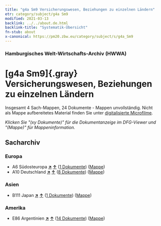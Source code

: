 ```yaml
---
title: "g4a Sm9 Versicherungswesen, Beziehungen zu einzelnen Ländern"
etr: category/subject/g4a Sm9
modified: 2021-03-13
backlink: ../../about.de.html
backlink-title: "Systematik-Übersicht"
fn-stub: about
x-canonical: https://pm20.zbw.eu/category/subject/s/g4a_Sm9
---
```


### Hamburgisches Welt-Wirtschafts-Archiv (HWWA)
# [g4a Sm9]{.gray}&#8201; Versicherungswesen, Beziehungen zu einzelnen Ländern&#160; 




Insgesamt 4 Sach-Mappen, 24 Dokumente - Mappen unvollständig.
Nicht als Mappe aufbereitetes Material finden Sie unter [digitalisierte Microfilme](/film/h1_sh.de.html).

_Klicken Sie "(xy Dokumente)" für die Dokumentanzeige im DFG-Viewer und "(Mappe)" für Mappeninformation._

## Sacharchiv




### Europa

- A6 Südosteuropa [**&nearr;**](../../../geo/i/140900/about.de.html "Südosteuropa (alle Mappen)") [**&uarr;**](../../../geo/about.de.html#A6 "Ländersystematik") (<a href="https://pm20.zbw.eu/dfgview/sh/140900,144540" title="über: Südosteuropa : Versicherungswesen, Beziehungen zu einzelnen Ländern" target="_blank">1 Dokumente</a>) ([Mappe](../../../../folder/sh/1409xx/140900/1445xx/144540/about.de.html))
- A10 Deutschland [**&nearr;**](../../../geo/i/126128/about.de.html "Deutschland (alle Mappen)") [**&uarr;**](../../../geo/about.de.html#A10 "Ländersystematik") (<a href="https://pm20.zbw.eu/dfgview/sh/126128,144540" title="über: Deutschland : Versicherungswesen, Beziehungen zu einzelnen Ländern" target="_blank">8 Dokumente</a>) ([Mappe](../../../../folder/sh/1261xx/126128/1445xx/144540/about.de.html))

### Asien

- B111 Japan [**&nearr;**](../../../geo/i/141272/about.de.html "Japan (alle Mappen)") [**&uarr;**](../../../geo/about.de.html#B111 "Ländersystematik") (<a href="https://pm20.zbw.eu/dfgview/sh/141272,144540" title="über: Japan : Versicherungswesen, Beziehungen zu einzelnen Ländern" target="_blank">1 Dokumente</a>) ([Mappe](../../../../folder/sh/1412xx/141272/1445xx/144540/about.de.html))

### Amerika

- E86 Argentinien [**&nearr;**](../../../geo/i/141692/about.de.html "Argentinien (alle Mappen)") [**&uarr;**](../../../geo/about.de.html#E86 "Ländersystematik") (<a href="https://pm20.zbw.eu/dfgview/sh/141692,144540" title="über: Argentinien : Versicherungswesen, Beziehungen zu einzelnen Ländern" target="_blank">14 Dokumente</a>) ([Mappe](../../../../folder/sh/1416xx/141692/1445xx/144540/about.de.html))


